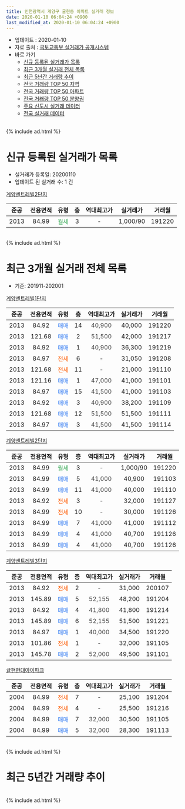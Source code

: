 ```yaml
---
title: 인천광역시 계양구 귤현동 아파트 실거래 정보
date: 2020-01-10 06:04:24 +0900
last_modified_at: 2020-01-10 06:04:24 +0900
---
```


* 업데이트 : 2020-01-10
* 자료 출처 : [국토교통부 실거래가 공개시스템](http://rt.molit.go.kr)
* 바로 가기
    * [신규 등록된 실거래가 목록](#신규-등록된-실거래가-목록)
    * [최근 3개월 실거래 전체 목록](#최근-3개월-실거래-전체-목록)
    * [최근 5년간 거래량 추이](#최근-5년간-거래량-추이)
    * [전국 거래량 TOP 50 지역](https://inasie.github.io/apt-trade-info/최근-3개월-전국에서-가장-거래가-많이-발생한-지역)
    * [전국 거래량 TOP 50 아파트](https://inasie.github.io/apt-trade-info/최근-3개월-전국에서-가장-거래가-많이-발생한-아파트)
    * [전국 거래량 TOP 50 분양권](https://inasie.github.io/apt-trade-info/최근-3개월-전국에서-가장-거래가-많이-발생한-분양권)
    * [주요 신도시 실거래 데이터](https://inasie.github.io/apt-trade-info/주요-신도시)
    * [전국 실거래 데이터](https://inasie.github.io/apt-trade-info/전국)
<br>
{% include ad.html %}
<br>

# 신규 등록된 실거래가 목록
* 실거래가 등록일: 20200110
* 업데이트 된 실거래 수: 1 건


[계양센트레빌2단지](https://search.naver.com/search.naver?query=%EC%9D%B8%EC%B2%9C%EA%B4%91%EC%97%AD%EC%8B%9C+%EA%B3%84%EC%96%91%EA%B5%AC+%EA%B7%A4%ED%98%84%EB%8F%99+%EA%B3%84%EC%96%91%EC%84%BC%ED%8A%B8%EB%A0%88%EB%B9%8C2%EB%8B%A8%EC%A7%80)

|준공|전용면적|유형|층|역대최고가|실거래가|거래월|
|:---:|:---:|:---:|:---:|:---:|:---:|:---:|
|2013|84.99|<span style="color:#34a853">월세</span>|3|<span style="color:#444444">-</span>|1,000/90|191220|


<br>
{% include ad.html %}
<br>

# 최근 3개월 실거래 전체 목록
* 기준: 201911-202001


[계양센트레빌1단지](https://search.naver.com/search.naver?query=%EC%9D%B8%EC%B2%9C%EA%B4%91%EC%97%AD%EC%8B%9C+%EA%B3%84%EC%96%91%EA%B5%AC+%EA%B7%A4%ED%98%84%EB%8F%99+%EA%B3%84%EC%96%91%EC%84%BC%ED%8A%B8%EB%A0%88%EB%B9%8C1%EB%8B%A8%EC%A7%80)

|준공|전용면적|유형|층|역대최고가|실거래가|거래월|
|:---:|:---:|:---:|:---:|:---:|:---:|:---:|
|2013|84.92|<span style="color:#4285f3">매매</span>|14|<span style="color:#444444">40,900</span>|40,000|191220|
|2013|121.68|<span style="color:#4285f3">매매</span>|2|<span style="color:#444444">51,500</span>|42,000|191217|
|2013|84.92|<span style="color:#4285f3">매매</span>|1|<span style="color:#444444">40,900</span>|36,300|191219|
|2013|84.97|<span style="color:#ff5a00">전세</span>|6|<span style="color:#444444">-</span>|31,050|191208|
|2013|121.68|<span style="color:#ff5a00">전세</span>|11|<span style="color:#444444">-</span>|21,000|191110|
|2013|121.16|<span style="color:#4285f3">매매</span>|1|<span style="color:#444444">47,000</span>|41,000|191101|
|2013|84.97|<span style="color:#4285f3">매매</span>|15|<span style="color:#444444">41,500</span>|41,000|191103|
|2013|84.92|<span style="color:#4285f3">매매</span>|3|<span style="color:#444444">40,900</span>|38,200|191109|
|2013|121.68|<span style="color:#4285f3">매매</span>|12|<span style="color:#444444">51,500</span>|51,500|191111|
|2013|84.97|<span style="color:#4285f3">매매</span>|3|<span style="color:#444444">41,500</span>|41,500|191114|

[계양센트레빌2단지](https://search.naver.com/search.naver?query=%EC%9D%B8%EC%B2%9C%EA%B4%91%EC%97%AD%EC%8B%9C+%EA%B3%84%EC%96%91%EA%B5%AC+%EA%B7%A4%ED%98%84%EB%8F%99+%EA%B3%84%EC%96%91%EC%84%BC%ED%8A%B8%EB%A0%88%EB%B9%8C2%EB%8B%A8%EC%A7%80)

|준공|전용면적|유형|층|역대최고가|실거래가|거래월|
|:---:|:---:|:---:|:---:|:---:|:---:|:---:|
|2013|84.99|<span style="color:#34a853">월세</span>|3|<span style="color:#444444">-</span>|1,000/90|191220|
|2013|84.99|<span style="color:#4285f3">매매</span>|5|<span style="color:#444444">41,000</span>|40,900|191103|
|2013|84.99|<span style="color:#4285f3">매매</span>|11|<span style="color:#444444">41,000</span>|40,000|191110|
|2013|84.92|<span style="color:#ff5a00">전세</span>|3|<span style="color:#444444">-</span>|32,000|191127|
|2013|84.99|<span style="color:#ff5a00">전세</span>|10|<span style="color:#444444">-</span>|30,000|191126|
|2013|84.99|<span style="color:#4285f3">매매</span>|7|<span style="color:#444444">41,000</span>|41,000|191112|
|2013|84.99|<span style="color:#4285f3">매매</span>|4|<span style="color:#444444">41,000</span>|40,700|191126|
|2013|84.99|<span style="color:#4285f3">매매</span>|4|<span style="color:#444444">41,000</span>|40,700|191126|

[계양센트레빌3단지](https://search.naver.com/search.naver?query=%EC%9D%B8%EC%B2%9C%EA%B4%91%EC%97%AD%EC%8B%9C+%EA%B3%84%EC%96%91%EA%B5%AC+%EA%B7%A4%ED%98%84%EB%8F%99+%EA%B3%84%EC%96%91%EC%84%BC%ED%8A%B8%EB%A0%88%EB%B9%8C3%EB%8B%A8%EC%A7%80)

|준공|전용면적|유형|층|역대최고가|실거래가|거래월|
|:---:|:---:|:---:|:---:|:---:|:---:|:---:|
|2013|84.92|<span style="color:#ff5a00">전세</span>|2|<span style="color:#444444">-</span>|31,000|200107|
|2013|145.89|<span style="color:#4285f3">매매</span>|5|<span style="color:#444444">52,155</span>|48,200|191204|
|2013|84.92|<span style="color:#4285f3">매매</span>|4|<span style="color:#444444">41,800</span>|41,800|191214|
|2013|145.89|<span style="color:#4285f3">매매</span>|6|<span style="color:#444444">52,155</span>|51,500|191221|
|2013|84.97|<span style="color:#4285f3">매매</span>|1|<span style="color:#444444">40,000</span>|34,500|191220|
|2013|101.86|<span style="color:#ff5a00">전세</span>|1|<span style="color:#444444">-</span>|32,000|191105|
|2013|145.78|<span style="color:#4285f3">매매</span>|2|<span style="color:#444444">52,000</span>|49,500|191101|

[귤현현대아이파크](https://search.naver.com/search.naver?query=%EC%9D%B8%EC%B2%9C%EA%B4%91%EC%97%AD%EC%8B%9C+%EA%B3%84%EC%96%91%EA%B5%AC+%EA%B7%A4%ED%98%84%EB%8F%99+%EA%B7%A4%ED%98%84%ED%98%84%EB%8C%80%EC%95%84%EC%9D%B4%ED%8C%8C%ED%81%AC)

|준공|전용면적|유형|층|역대최고가|실거래가|거래월|
|:---:|:---:|:---:|:---:|:---:|:---:|:---:|
|2004|84.99|<span style="color:#ff5a00">전세</span>|7|<span style="color:#444444">-</span>|25,100|191204|
|2004|84.99|<span style="color:#ff5a00">전세</span>|4|<span style="color:#444444">-</span>|25,500|191216|
|2004|84.99|<span style="color:#4285f3">매매</span>|7|<span style="color:#444444">32,000</span>|30,500|191105|
|2004|84.99|<span style="color:#4285f3">매매</span>|5|<span style="color:#444444">32,000</span>|28,300|191113|


<br>
{% include ad.html %}
<br>

# 최근 5년간 거래량 추이


<div style="width:100%;">
    <canvas id="deal_progress" height="200"></canvas>
</div>

<script>
new Chart(document.getElementById("deal_progress"), {
    type: 'line',
    data: {
        labels: ['201501','201502','201503','201504','201505','201506','201507','201508','201509','201510','201511','201512','201601','201602','201603','201604','201605','201606','201607','201608','201609','201610','201611','201612','201701','201702','201703','201704','201705','201706','201707','201708','201709','201710','201711','201712','201801','201802','201803','201804','201805','201806','201807','201808','201809','201810','201811','201812','201901','201902','201903','201904','201905','201906','201907','201908','201909','201910','201911','201912','202001'],
        datasets: [{
            label: '매매',
            pointRadius: 1,
            data: [8, 6, 12, 17, 17, 6, 76, 62, 66, 74, 31, 16, 17, 6, 20, 9, 43, 19, 26, 17, 20, 8, 6, 6, 3, 3, 15, 6, 11, 18, 15, 13, 11, 7, 7, 6, 6, 9, 10, 4, 4, 8, 5, 12, 9, 9, 5, 36, 23, 5, 7, 7, 6, 8, 6, 14, 13, 12, 13, 7, 0],
            borderColor: "rgba(255, 201, 14, 1)",
            backgroundColor: "rgba(255, 201, 14, 0.5)",
            fill: false,
            lineTension: 0
        },{
            label: '전월세',
            pointRadius: 1,
            data: [18, 22, 17, 11, 9, 14, 10, 11, 3, 5, 4, 10, 6, 5, 8, 7, 8, 8, 8, 5, 4, 4, 8, 13, 10, 12, 13, 14, 7, 14, 7, 10, 13, 8, 4, 8, 10, 9, 8, 6, 8, 10, 6, 6, 4, 8, 5, 6, 13, 18, 14, 11, 7, 9, 5, 10, 6, 16, 4, 4, 1],
            borderColor: "rgba(0, 141, 185, 1)",
            backgroundColor: "rgba(0, 141, 185, 0.5)",
            fill: false,
            lineTension: 0
        }
        ]
    },
    options: {
        responsive: true,
        title: {
            display: false
        },
        tooltips: {
            mode: 'index',
            intersect: false
        },
        hover: {
            mode: 'nearest',
            intersect: true
        },
        scales: {
            xAxes: [{
                display: true,
                scaleLabel: {
                    display: true,
                    labelString: '년/월'
                }
            }],
            yAxes: [{
                display: true,
                ticks: {
                    suggestedMin: 0,
                },
                scaleLabel: {
                    display: true,
                    labelString: '실거래 수'
                }
            }]
        }
    }
});

</script>


<br>
{% include ad.html %}
<br>

